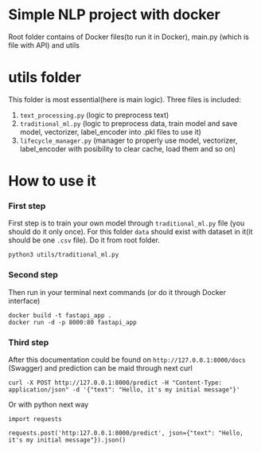 # Simple NLP project with docker
Root folder contains of Docker files(to run it in Docker), main.py (which is file with API) and utils

# utils folder
This folder is most essential(here is main logic). Three files is included:

1. `text_processing.py` (logic to preprocess text)
2. `traditional_ml.py` (logic to preprocess data, train model and save model, vectorizer, label_encoder into .pkl files to use it)
3. `lifecycle_manager.py` (manager to properly use model, vectorizer, label_encoder with posibility to clear cache, load them and so on)

# How to use it
### First step
First step is to train your own model through `traditional_ml.py` file (you should do it only once). For this folder `data` should exist with dataset in it(it should be one `.csv` file). Do it from root folder.
```
python3 utils/traditional_ml.py
```

### Second step
Then run in your terminal next commands (or do it through Docker interface)

```
docker build -t fastapi_app .
docker run -d -p 8000:80 fastapi_app
```

### Third step
After this documentation could be found on `http://127.0.0.1:8000/docs` (Swagger) and prediction can be maid through next curl

```
curl -X POST http://127.0.0.1:8000/predict -H "Content-Type: application/json" -d '{"text": "Hello, it's my initial message"}'
```

Or with python next way

```
import requests

requests.post('http:127.0.0.1:8000/predict', json={"text": "Hello, it's my initial message"}).json()
```
